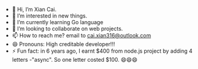 - 👋 Hi, I’m Xian Cai.
- 👀 I’m interested in new things.
- 🌱 I’m currently learning Go language
- 💞️ I’m looking to collaborate on web projects.
- 📫 How to reach me? email to cai.xian316@outlook.com
- 😄 Pronouns: High creditable developer!!!
- ⚡ Fun fact: in 6 years ago, I earnt $400 from node.js project by adding 4 letters -"async". So one letter costed $100. 😄😄😄

<!---
caixian-prog/caixian-prog is a ✨ special ✨ repository because its `README.md` (this file) appears on your GitHub profile.
You can click the Preview link to take a look at your changes.
--->

